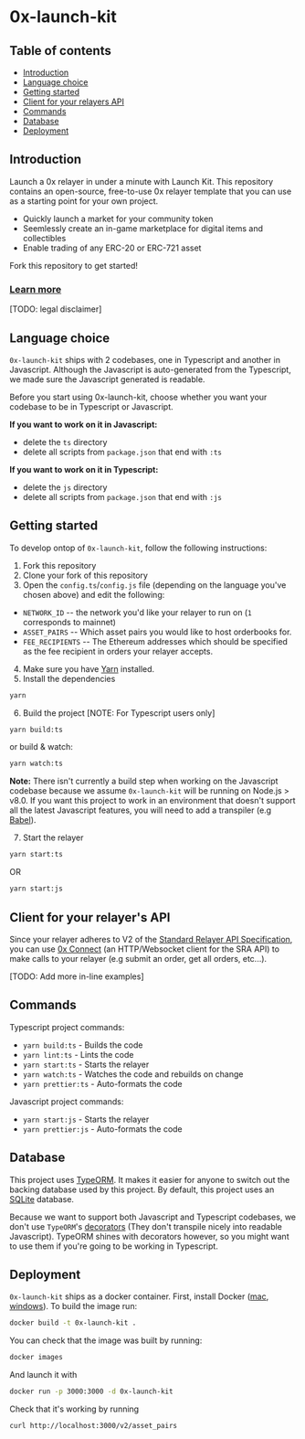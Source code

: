 # 0x-launch-kit

## Table of contents

* [Introduction](#introduction)
* [Language choice](#language-choice)
* [Getting started](#getting-started)
* [Client for your relayers API](#lient-for-your-relayers-api)
* [Commands](#commands)
* [Database](#database)
* [Deployment](#deployment)

## Introduction

Launch a 0x relayer in under a minute with Launch Kit. This repository contains an open-source, free-to-use  0x relayer template that you can use as a starting point for your own project.

- Quickly launch a market for your community token
- Seemlessly create an in-game marketplace for digital items and collectibles
- Enable trading of any ERC-20 or ERC-721 asset

Fork this repository to get started!

### [Learn more](https://0xproject.com/launch-kit)

[TODO: legal disclaimer]

## Language choice

`0x-launch-kit` ships with 2 codebases, one in Typescript and another in Javascript. Although the Javascript is auto-generated from the Typescript, we made sure the Javascript generated is readable.

Before you start using 0x-launch-kit, choose whether you want your codebase to be in Typescript or Javascript.

**If you want to work on it in Javascript:**

-   delete the `ts` directory
-   delete all scripts from `package.json` that end with `:ts`

**If you want to work on it in Typescript:**

-   delete the `js` directory
-   delete all scripts from `package.json` that end with `:js`

## Getting started

To develop ontop of `0x-launch-kit`, follow the following instructions:

1. Fork this repository
2. Clone your fork of this repository
3. Open the `config.ts`/`config.js` file (depending on the language you've chosen above) and edit the following:
- `NETWORK_ID` -- the network you'd like your relayer to run on (`1` corresponds to mainnet)
- `ASSET_PAIRS` -- Which asset pairs you would like to host orderbooks for.
- `FEE_RECIPIENTS` -- The Ethereum addresses which should be specified as the fee recipient in orders your relayer accepts.
4. Make sure you have [Yarn](https://yarnpkg.com/en/) installed.
5. Install the dependencies

```sh
yarn
```
 
6. Build the project [NOTE: For Typescript users only]

```sh
yarn build:ts
```

or build & watch:

```sh
yarn watch:ts
```

**Note:** There isn't currently a build step when working on the Javascript codebase because we assume `0x-launch-kit` will be running on Node.js > v8.0. If you want this project to work in an environment that doesn't support all the latest Javascript features, you will need to add a transpiler (e.g [Babel](https://babeljs.io/)).

7.   Start the relayer

```sh
yarn start:ts
```

OR

```sh
yarn start:js
```

##  Client for your relayer's API

Since your relayer adheres to V2 of the [Standard Relayer API Specification](https://github.com/0xProject/standard-relayer-api/), you can use [0x Connect](https://0xproject.com/docs/connect) (an HTTP/Websocket client for the SRA API) to make calls to your relayer (e.g submit an order, get all orders, etc...).

[TODO: Add more in-line examples]


## Commands

Typescript project commands: 

- `yarn build:ts` - Builds the code
- `yarn lint:ts` - Lints the code
- `yarn start:ts` - Starts the relayer
- `yarn watch:ts` - Watches the code and rebuilds on change
- `yarn prettier:ts` - Auto-formats the code

Javascript project commands:

- `yarn start:js` - Starts the relayer
- `yarn prettier:js` - Auto-formats the code

## Database

This project uses [TypeORM](https://github.com/typeorm/typeorm). It makes it easier for anyone to switch out the backing database used by this project. By default, this project uses an [SQLite](https://sqlite.org/docs.html) database. 

Because we want to support both Javascript and Typescript codebases, we don't use `TypeORM`'s [decorators](https://github.com/typeorm/typeorm/blob/master/docs/decorator-reference.md) (They don't transpile nicely into readable Javascript). TypeORM shines with decorators however, so you might want to use them if you're going to be working in Typescript.

## Deployment

`0x-launch-kit` ships as a docker container. First, install Docker ([mac](https://docs.docker.com/docker-for-mac/install/), [windows](https://docs.docker.com/docker-for-windows/install/)). To build the image run:

```sh
docker build -t 0x-launch-kit .
```

You can check that the image was built by running:

```sh
docker images
```

And launch it with

```sh
docker run -p 3000:3000 -d 0x-launch-kit
```

Check that it's working by running

```
curl http://localhost:3000/v2/asset_pairs
```
